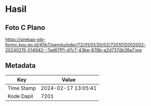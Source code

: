 # Hasil

## Foto C Plano

https://sirekap-obj-formc.kpu.go.id/45b7/pemilu/pdpr/72/01/01/20/02/7201012002002-20240215-014942--7ad67ff1-d7c7-43be-878b-a2d737db38a7.jpg


## Metadata

| Key        | Value               |
| ---------- | ------------------- |
| Time Stamp | 2024-02-17 13:05:41 |
| Kode Dapil | 7201                |



